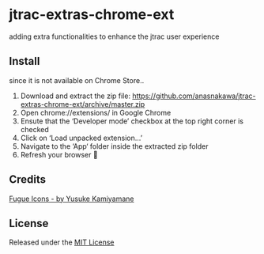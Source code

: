 jtrac-extras-chrome-ext
=======================

adding extra functionalities to enhance the jtrac user experience

## Install

since it is not available on Chrome Store.. 

1.	Download and extract the zip file: https://github.com/anasnakawa/jtrac-extras-chrome-ext/archive/master.zip
1.	Open chrome://extensions/ in Google Chrome
1.	Ensute that the ‘Developer mode’ checkbox at the top right corner is checked
1.	Click on ‘Load unpacked extension…’
1.	Navigate to the ‘App‘ folder inside the extracted zip folder 
1.	Refresh your browser 

## Credits

[Fugue Icons - by Yusuke Kamiyamane](http://p.yusukekamiyamane.com/)

## License
Released under the [MIT License](http://www.opensource.org/licenses/mit-license.php)